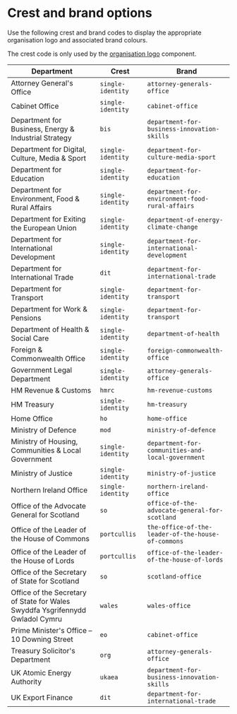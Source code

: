 # Crest and brand options

Use the following crest and brand codes to display the appropriate organisation logo and associated brand colours.

The crest code is only used by the [organisation logo](https://github.com/simonwhatley/govuk-publishing-frontend/tree/master/src/govuk-pub/components/organisation-logo) component.

|Department|Crest|Brand|
|---|---|---|
|Attorney General's Office|`single-identity`|`attorney-generals-office`|
|Cabinet Office|`single-identity`|`cabinet-office`|
|Department for Business, Energy & Industrial Strategy|`bis`|`department-for-business-innovation-skills`|
|Department for Digital, Culture, Media & Sport|`single-identity`|`department-for-culture-media-sport`|
|Department for Education|`single-identity`|`department-for-education`|
|Department for Environment, Food & Rural Affairs|`single-identity`|`department-for-environment-food-rural-affairs`|
|Department for Exiting the European Union|`single-identity`|`department-of-energy-climate-change`|
|Department for International Development|`single-identity`|`department-for-international-development`|
|Department for International Trade|`dit`|`department-for-international-trade`|
|Department for Transport|`single-identity`|`department-for-transport`|
|Department for Work & Pensions|`single-identity`|`department-for-transport`|
|Department of Health & Social Care|`single-identity`|`department-of-health`|
|Foreign & Commonwealth Office|`single-identity`|`foreign-commonwealth-office`|
|Government Legal Department|`single-identity`|`attorney-generals-office`|
|HM Revenue & Customs|`hmrc`|`hm-revenue-customs`|
|HM Treasury|`single-identity`|`hm-treasury`|
|Home Office|`ho`|`home-office`|
|Ministry of Defence|`mod`|`ministry-of-defence`|
|Ministry of Housing, Communities & Local Government|`single-identity`|`department-for-communities-and-local-government`|
|Ministry of Justice|`single-identity`|`ministry-of-justice`|
|Northern Ireland Office|`single-identity`|`northern-ireland-office`|
|Office of the Advocate General for Scotland|`so`|`office-of-the-advocate-general-for-scotland`|
|Office of the Leader of the House of Commons|`portcullis`|`the-office-of-the-leader-of-the-house-of-commons`|
|Office of the Leader of the House of Lords|`portcullis`|`office-of-the-leader-of-the-house-of-lords`|
|Office of the Secretary of State for Scotland|`so`|`scotland-office`|
|Office of the Secretary of State for Wales<br>Swyddfa Ysgrifennydd Gwladol Cymru|`wales`|`wales-office`|
|Prime Minister's Office – 10 Downing Street|`eo`|`cabinet-office`|
|Treasury Solicitor's Department|`org`|`attorney-generals-office`|
|UK Atomic Energy Authority|`ukaea`|`department-for-business-innovation-skills`|
|UK Export Finance|`dit`|`department-for-international-trade`|

